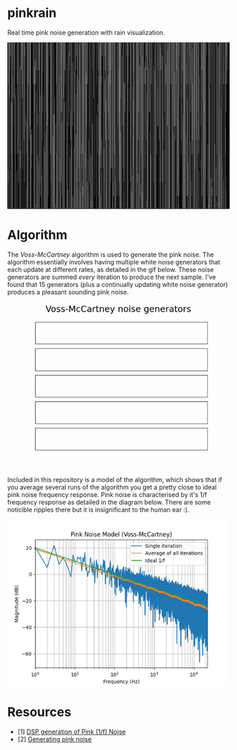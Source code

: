 # pinkrain

Real time pink noise generation with rain visualization.

![pinkrain](assets/pinkrain.gif)


# Algorithm
The _Voss-McCartney_ algorithm is used to generate the pink noise.  The algorithm essentially involves having multiple white noise generators that each update at different rates, as detailed in the gif below. These noise generators are summed _every_ iteration to produce the next sample. I've found that 15 generators (plus a continually updating white noise generator) produces a pleasant sounding pink noise.

![noisegen](assets/noise_gen.gif)

Included in this repository is a model of the algorithm, which shows that if you average several runs of the algorithm you get a pretty close to ideal pink noise frequency response. Pink noise is characterised by it's 1/f frequency response as detailed in the diagram below.  There are some noticible ripples there but it is insignificant to the human ear :).

![model](assets/model.png)

# Resources
* [1] [DSP generation of Pink (1/f) Noise](https://www.firstpr.com.au/dsp/pink-noise)
* [2] [Generating pink noise](https://www.dsprelated.com/showarticle/908.php)
